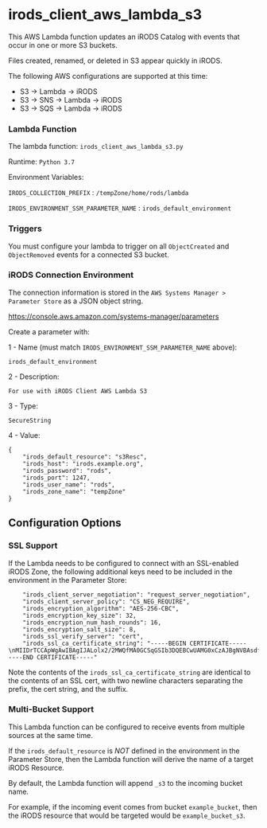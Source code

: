 # irods_client_aws_lambda_s3

This AWS Lambda function updates an iRODS Catalog with events that occur in one or more S3 buckets.

Files created, renamed, or deleted in S3 appear quickly in iRODS.

The following AWS configurations are supported at this time:
 - S3 -> Lambda -> iRODS
 - S3 -> SNS -> Lambda -> iRODS
 - S3 -> SQS -> Lambda -> iRODS


### Lambda Function

The lambda function: `irods_client_aws_lambda_s3.py`

Runtime: `Python 3.7`

Environment Variables:

`IRODS_COLLECTION_PREFIX` : `/tempZone/home/rods/lambda`

`IRODS_ENVIRONMENT_SSM_PARAMETER_NAME` :  `irods_default_environment`

### Triggers

You must configure your lambda to trigger on all `ObjectCreated` and `ObjectRemoved` events for a connected S3 bucket.

### iRODS Connection Environment

The connection information is stored in the `AWS Systems Manager > Parameter Store` as a JSON object string.

  https://console.aws.amazon.com/systems-manager/parameters

Create a parameter with:

1 - Name (must match `IRODS_ENVIRONMENT_SSM_PARAMETER_NAME` above):
```
irods_default_environment
```

2 - Description:
```
For use with iRODS Client AWS Lambda S3
```

3 - Type:
```
SecureString
```

4 - Value:
```
{
    "irods_default_resource": "s3Resc",
    "irods_host": "irods.example.org",
    "irods_password": "rods",
    "irods_port": 1247,
    "irods_user_name": "rods",
    "irods_zone_name": "tempZone"
}
```

## Configuration Options

### SSL Support

If the Lambda needs to be configured to connect with an SSL-enabled iRODS Zone, the following additional keys need to be included in the environment in the Parameter Store:
```
    "irods_client_server_negotiation": "request_server_negotiation",
    "irods_client_server_policy": "CS_NEG_REQUIRE",
    "irods_encryption_algorithm": "AES-256-CBC",
    "irods_encryption_key_size": 32,
    "irods_encryption_num_hash_rounds": 16,
    "irods_encryption_salt_size": 8,
    "irods_ssl_verify_server": "cert",
    "irods_ssl_ca_certificate_string": "-----BEGIN CERTIFICATE-----\nMIIDrTCCApWgAwIBAgIJALolx2/2MWQfMA0GCSqGSIb3DQEBCwUAMG0xCzAJBgNVBAsdfdfVJFTkNJMR8wHQYDVQQDsgdgYFbPUxSHtQb6h8i8VVlfLJbuf64MizzArvQozspeXEjToLD1r9Cms\n-----END CERTIFICATE-----"
```

Note the contents of the `irods_ssl_ca_certificate_string` are identical to the contents of an SSL cert, with two newline characters separating the prefix, the cert string, and the suffix.

### Multi-Bucket Support

This Lambda function can be configured to receive events from multiple sources at the same time.

If the `irods_default_resource` is *NOT* defined in the environment in the Parameter Store, then the Lambda function will derive the name of a target iRODS Resource.

By default, the Lambda function will append `_s3` to the incoming bucket name.

For example, if the incoming event comes from bucket `example_bucket`, then the iRODS resource that would be targeted would be `example_bucket_s3`.

